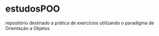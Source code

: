 # estudosPOO
repositório destinado a prática de exercícios utilizando o paradigma de Orientação a Objetos
